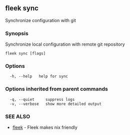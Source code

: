 ## fleek sync

Synchronize configuration with git

### Synopsis

Synchronize local configuration with remote git repository

```
fleek sync [flags]
```

### Options

```
  -h, --help   help for sync
```

### Options inherited from parent commands

```
  -q, --quiet     suppress logs
  -v, --verbose   show more detailed output
```

### SEE ALSO

* [fleek](fleek.md)	 - Fleek makes nix friendly

